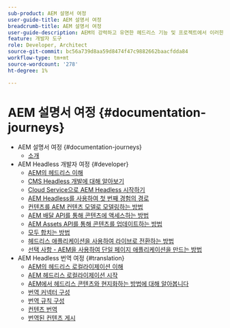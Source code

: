 ```yaml
---
sub-product: AEM 설명서 여정
user-guide-title: AEM 설명서 여정
breadcrumb-title: AEM 설명서 여정
user-guide-description: AEM의 강력하고 유연한 헤드리스 기능 및 프로젝트에서 이러한 기능을 활용하는 방법을 통해 안내식 여정을 살펴보십시오.
feature: 개발자 도구
role: Developer, Architect
source-git-commit: bc56a739d8aa59d8474f47c9882662baacfdda84
workflow-type: tm+mt
source-wordcount: '278'
ht-degree: 1%

---
```



# AEM 설명서 여정 {#documentation-journeys}

<!--
Please note that all links to other guides need to be absolute references with leading protocol and domain since SCCM does not allow pages to be referenced with relative links in multiple ToCs.
-->

+ AEM 설명서 여정 {#documentation-journeys}
   + [소개](home.md)
+ AEM Headless 개발자 여정 {#developer}
   + [AEM의 헤드리스 이해](https://experienceleague.adobe.com/docs/experience-manager-cloud-service/headless-journey/developer/overview.html)
   + [CMS Headless 개발에 대해 알아보기](https://experienceleague.adobe.com/docs/experience-manager-cloud-service/headless-journey/developer/learn-about.html)
   + [Cloud Service으로 AEM Headless 시작하기](https://experienceleague.adobe.com/docs/experience-manager-cloud-service/headless-journey/developer/getting-started.html)
   + [AEM Headless를 사용하여 첫 번째 경험의 경로](https://experienceleague.adobe.com/docs/experience-manager-cloud-service/headless-journey/developer/path-to-first-experience.html)
   + [컨텐츠를 AEM 컨텐츠 모델로 모델링하는 방법](https://experienceleague.adobe.com/docs/experience-manager-cloud-service/headless-journey/developer/model-your-content.html)
   + [AEM 배달 API를 통해 콘텐츠에 액세스하는 방법](https://experienceleague.adobe.com/docs/experience-manager-cloud-service/headless-journey/developer/access-your-content.html)
   + [AEM Assets API를 통해 콘텐츠를 업데이트하는 방법](https://experienceleague.adobe.com/docs/experience-manager-cloud-service/headless-journey/developer/update-your-content.html)
   + [모두 합치는 방법](https://experienceleague.adobe.com/docs/experience-manager-cloud-service/headless-journey/developer/put-it-all-together.html)
   + [헤드리스 애플리케이션을 사용하여 라이브로 전환하는 방법](https://experienceleague.adobe.com/docs/experience-manager-cloud-service/headless-journey/developer/go-live.html)
   + [선택 사항 - AEM을 사용하여 단일 페이지 애플리케이션을 만드는 방법](https://experienceleague.adobe.com/docs/experience-manager-cloud-service/headless-journey/developer/create-spa.html)
+ AEM Headless 번역 여정 {#translation}
   + [AEM의 헤드리스 로컬라이제이션 이해](https://experienceleague.adobe.com/docs/experience-manager-cloud-service/headless-journey/translation/overview.html)
   + [AEM 헤드리스 로컬라이제이션 시작](https://experienceleague.adobe.com/docs/experience-manager-cloud-service/headless-journey/translation/getting-started.html)
   + [AEM에서 헤드리스 콘텐츠와 현지화하는 방법에 대해 알아봅니다](https://experienceleague.adobe.com/docs/experience-manager-cloud-service/headless-journey/translation/learn-about.html)
   + [번역 커넥터 구성](https://experienceleague.adobe.com/docs/experience-manager-cloud-service/headless-journey/translation/configure-connector.html)
   + [번역 규칙 구성](https://experienceleague.adobe.com/docs/experience-manager-cloud-service/headless-journey/translation/translation-rules.html)
   + [컨텐츠 번역](https://experienceleague.adobe.com/docs/experience-manager-cloud-service/headless-journey/translation/translate-content.html)
   + [번역된 컨텐츠 게시](https://experienceleague.adobe.com/docs/experience-manager-cloud-service/headless-journey/translation/publish-content.html)
